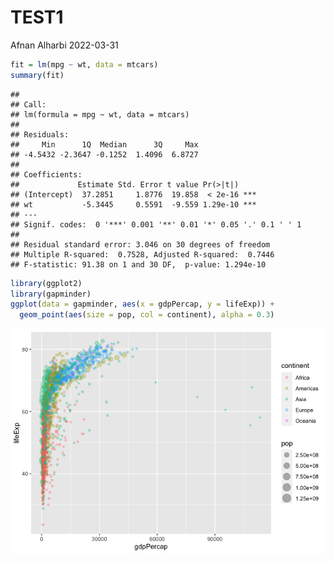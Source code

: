 TEST1
================
Afnan Alharbi
2022-03-31

``` r
fit = lm(mpg ~ wt, data = mtcars)
summary(fit)
```

    ## 
    ## Call:
    ## lm(formula = mpg ~ wt, data = mtcars)
    ## 
    ## Residuals:
    ##     Min      1Q  Median      3Q     Max 
    ## -4.5432 -2.3647 -0.1252  1.4096  6.8727 
    ## 
    ## Coefficients:
    ##             Estimate Std. Error t value Pr(>|t|)    
    ## (Intercept)  37.2851     1.8776  19.858  < 2e-16 ***
    ## wt           -5.3445     0.5591  -9.559 1.29e-10 ***
    ## ---
    ## Signif. codes:  0 '***' 0.001 '**' 0.01 '*' 0.05 '.' 0.1 ' ' 1
    ## 
    ## Residual standard error: 3.046 on 30 degrees of freedom
    ## Multiple R-squared:  0.7528, Adjusted R-squared:  0.7446 
    ## F-statistic: 91.38 on 1 and 30 DF,  p-value: 1.294e-10

``` r
library(ggplot2)
library(gapminder)
ggplot(data = gapminder, aes(x = gdpPercap, y = lifeExp)) +
  geom_point(aes(size = pop, col = continent), alpha = 0.3) 
```

![](TEST1_files/figure-gfm/unnamed-chunk-2-1.png)<!-- -->
